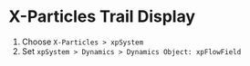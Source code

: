 # X-Particles Trail Display

1. Choose `X-Particles > xpSystem`
2. Set `xpSystem > Dynamics > Dynamics Object: xpFlowField`
